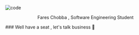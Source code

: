 ![code](https://user-images.githubusercontent.com/74874821/169705910-1a44ac15-cd08-4448-b80d-38d76fac7ddc.gif)
<p align="center">
  Fares Chobba ,
  Software Engineering Student
</p>
###  Well have a seat , let's talk business 💬






<!--
**fareschobba/fareschobba** is a ✨ _special_ ✨ repository because its `README.md` (this file) appears on your GitHub profile.

Here are some ideas to get you started:

- 🔭 I’m currently working on ...
- 🌱 I’m currently learning ...
- 👯 I’m looking to collaborate on ...
- 🤔 I’m looking for help with ...
- 💬 Ask me about ...
- 📫 How to reach me: ...
- 😄 Pronouns: ...
- ⚡ Fun fact: ...
-->

